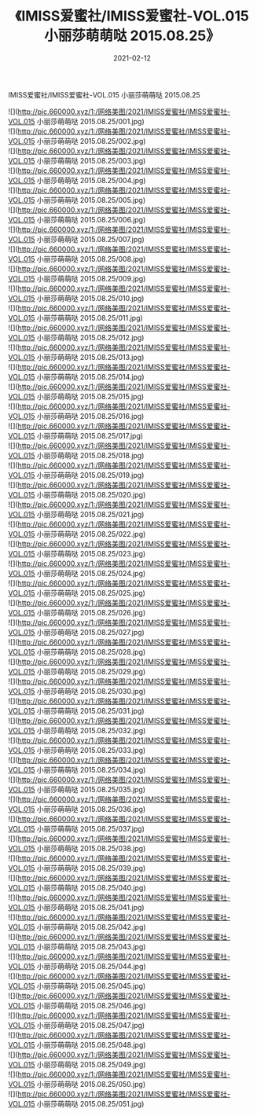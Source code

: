 ﻿---
layout: post
title:  《IMISS爱蜜社/IMISS爱蜜社-VOL.015 小丽莎萌萌哒 2015.08.25》
date:   2021-02-12
img: http://pic.660000.xyz/1:/网络美图/2021/IMISS爱蜜社/IMISS爱蜜社-VOL.015 小丽莎萌萌哒 2015.08.25/000.jpg
categories: [美女, 清纯, 唯美]
---

IMISS爱蜜社/IMISS爱蜜社-VOL.015 小丽莎萌萌哒 2015.08.25

 ![](http://pic.660000.xyz/1:/网络美图/2021/IMISS爱蜜社/IMISS爱蜜社-VOL.015 小丽莎萌萌哒 2015.08.25/001.jpg) <br>![](http://pic.660000.xyz/1:/网络美图/2021/IMISS爱蜜社/IMISS爱蜜社-VOL.015 小丽莎萌萌哒 2015.08.25/002.jpg) <br>![](http://pic.660000.xyz/1:/网络美图/2021/IMISS爱蜜社/IMISS爱蜜社-VOL.015 小丽莎萌萌哒 2015.08.25/003.jpg) <br>![](http://pic.660000.xyz/1:/网络美图/2021/IMISS爱蜜社/IMISS爱蜜社-VOL.015 小丽莎萌萌哒 2015.08.25/004.jpg) <br>![](http://pic.660000.xyz/1:/网络美图/2021/IMISS爱蜜社/IMISS爱蜜社-VOL.015 小丽莎萌萌哒 2015.08.25/005.jpg) <br>![](http://pic.660000.xyz/1:/网络美图/2021/IMISS爱蜜社/IMISS爱蜜社-VOL.015 小丽莎萌萌哒 2015.08.25/006.jpg) <br>![](http://pic.660000.xyz/1:/网络美图/2021/IMISS爱蜜社/IMISS爱蜜社-VOL.015 小丽莎萌萌哒 2015.08.25/007.jpg) <br>![](http://pic.660000.xyz/1:/网络美图/2021/IMISS爱蜜社/IMISS爱蜜社-VOL.015 小丽莎萌萌哒 2015.08.25/008.jpg) <br>![](http://pic.660000.xyz/1:/网络美图/2021/IMISS爱蜜社/IMISS爱蜜社-VOL.015 小丽莎萌萌哒 2015.08.25/009.jpg) <br>![](http://pic.660000.xyz/1:/网络美图/2021/IMISS爱蜜社/IMISS爱蜜社-VOL.015 小丽莎萌萌哒 2015.08.25/010.jpg) <br>![](http://pic.660000.xyz/1:/网络美图/2021/IMISS爱蜜社/IMISS爱蜜社-VOL.015 小丽莎萌萌哒 2015.08.25/011.jpg) <br>![](http://pic.660000.xyz/1:/网络美图/2021/IMISS爱蜜社/IMISS爱蜜社-VOL.015 小丽莎萌萌哒 2015.08.25/012.jpg) <br>![](http://pic.660000.xyz/1:/网络美图/2021/IMISS爱蜜社/IMISS爱蜜社-VOL.015 小丽莎萌萌哒 2015.08.25/013.jpg) <br>![](http://pic.660000.xyz/1:/网络美图/2021/IMISS爱蜜社/IMISS爱蜜社-VOL.015 小丽莎萌萌哒 2015.08.25/014.jpg) <br>![](http://pic.660000.xyz/1:/网络美图/2021/IMISS爱蜜社/IMISS爱蜜社-VOL.015 小丽莎萌萌哒 2015.08.25/015.jpg) <br>![](http://pic.660000.xyz/1:/网络美图/2021/IMISS爱蜜社/IMISS爱蜜社-VOL.015 小丽莎萌萌哒 2015.08.25/016.jpg) <br>![](http://pic.660000.xyz/1:/网络美图/2021/IMISS爱蜜社/IMISS爱蜜社-VOL.015 小丽莎萌萌哒 2015.08.25/017.jpg) <br>![](http://pic.660000.xyz/1:/网络美图/2021/IMISS爱蜜社/IMISS爱蜜社-VOL.015 小丽莎萌萌哒 2015.08.25/018.jpg) <br>![](http://pic.660000.xyz/1:/网络美图/2021/IMISS爱蜜社/IMISS爱蜜社-VOL.015 小丽莎萌萌哒 2015.08.25/019.jpg) <br>![](http://pic.660000.xyz/1:/网络美图/2021/IMISS爱蜜社/IMISS爱蜜社-VOL.015 小丽莎萌萌哒 2015.08.25/020.jpg) <br>![](http://pic.660000.xyz/1:/网络美图/2021/IMISS爱蜜社/IMISS爱蜜社-VOL.015 小丽莎萌萌哒 2015.08.25/021.jpg) <br>![](http://pic.660000.xyz/1:/网络美图/2021/IMISS爱蜜社/IMISS爱蜜社-VOL.015 小丽莎萌萌哒 2015.08.25/022.jpg) <br>![](http://pic.660000.xyz/1:/网络美图/2021/IMISS爱蜜社/IMISS爱蜜社-VOL.015 小丽莎萌萌哒 2015.08.25/023.jpg) <br>![](http://pic.660000.xyz/1:/网络美图/2021/IMISS爱蜜社/IMISS爱蜜社-VOL.015 小丽莎萌萌哒 2015.08.25/024.jpg) <br>![](http://pic.660000.xyz/1:/网络美图/2021/IMISS爱蜜社/IMISS爱蜜社-VOL.015 小丽莎萌萌哒 2015.08.25/025.jpg) <br>![](http://pic.660000.xyz/1:/网络美图/2021/IMISS爱蜜社/IMISS爱蜜社-VOL.015 小丽莎萌萌哒 2015.08.25/026.jpg) <br>![](http://pic.660000.xyz/1:/网络美图/2021/IMISS爱蜜社/IMISS爱蜜社-VOL.015 小丽莎萌萌哒 2015.08.25/027.jpg) <br>![](http://pic.660000.xyz/1:/网络美图/2021/IMISS爱蜜社/IMISS爱蜜社-VOL.015 小丽莎萌萌哒 2015.08.25/028.jpg) <br>![](http://pic.660000.xyz/1:/网络美图/2021/IMISS爱蜜社/IMISS爱蜜社-VOL.015 小丽莎萌萌哒 2015.08.25/029.jpg) <br>![](http://pic.660000.xyz/1:/网络美图/2021/IMISS爱蜜社/IMISS爱蜜社-VOL.015 小丽莎萌萌哒 2015.08.25/030.jpg) <br>![](http://pic.660000.xyz/1:/网络美图/2021/IMISS爱蜜社/IMISS爱蜜社-VOL.015 小丽莎萌萌哒 2015.08.25/031.jpg) <br>![](http://pic.660000.xyz/1:/网络美图/2021/IMISS爱蜜社/IMISS爱蜜社-VOL.015 小丽莎萌萌哒 2015.08.25/032.jpg) <br>![](http://pic.660000.xyz/1:/网络美图/2021/IMISS爱蜜社/IMISS爱蜜社-VOL.015 小丽莎萌萌哒 2015.08.25/033.jpg) <br>![](http://pic.660000.xyz/1:/网络美图/2021/IMISS爱蜜社/IMISS爱蜜社-VOL.015 小丽莎萌萌哒 2015.08.25/034.jpg) <br>![](http://pic.660000.xyz/1:/网络美图/2021/IMISS爱蜜社/IMISS爱蜜社-VOL.015 小丽莎萌萌哒 2015.08.25/035.jpg) <br>![](http://pic.660000.xyz/1:/网络美图/2021/IMISS爱蜜社/IMISS爱蜜社-VOL.015 小丽莎萌萌哒 2015.08.25/036.jpg) <br>![](http://pic.660000.xyz/1:/网络美图/2021/IMISS爱蜜社/IMISS爱蜜社-VOL.015 小丽莎萌萌哒 2015.08.25/037.jpg) <br>![](http://pic.660000.xyz/1:/网络美图/2021/IMISS爱蜜社/IMISS爱蜜社-VOL.015 小丽莎萌萌哒 2015.08.25/038.jpg) <br>![](http://pic.660000.xyz/1:/网络美图/2021/IMISS爱蜜社/IMISS爱蜜社-VOL.015 小丽莎萌萌哒 2015.08.25/039.jpg) <br>![](http://pic.660000.xyz/1:/网络美图/2021/IMISS爱蜜社/IMISS爱蜜社-VOL.015 小丽莎萌萌哒 2015.08.25/040.jpg) <br>![](http://pic.660000.xyz/1:/网络美图/2021/IMISS爱蜜社/IMISS爱蜜社-VOL.015 小丽莎萌萌哒 2015.08.25/041.jpg) <br>![](http://pic.660000.xyz/1:/网络美图/2021/IMISS爱蜜社/IMISS爱蜜社-VOL.015 小丽莎萌萌哒 2015.08.25/042.jpg) <br>![](http://pic.660000.xyz/1:/网络美图/2021/IMISS爱蜜社/IMISS爱蜜社-VOL.015 小丽莎萌萌哒 2015.08.25/043.jpg) <br>![](http://pic.660000.xyz/1:/网络美图/2021/IMISS爱蜜社/IMISS爱蜜社-VOL.015 小丽莎萌萌哒 2015.08.25/044.jpg) <br>![](http://pic.660000.xyz/1:/网络美图/2021/IMISS爱蜜社/IMISS爱蜜社-VOL.015 小丽莎萌萌哒 2015.08.25/045.jpg) <br>![](http://pic.660000.xyz/1:/网络美图/2021/IMISS爱蜜社/IMISS爱蜜社-VOL.015 小丽莎萌萌哒 2015.08.25/046.jpg) <br>![](http://pic.660000.xyz/1:/网络美图/2021/IMISS爱蜜社/IMISS爱蜜社-VOL.015 小丽莎萌萌哒 2015.08.25/047.jpg) <br>![](http://pic.660000.xyz/1:/网络美图/2021/IMISS爱蜜社/IMISS爱蜜社-VOL.015 小丽莎萌萌哒 2015.08.25/048.jpg) <br>![](http://pic.660000.xyz/1:/网络美图/2021/IMISS爱蜜社/IMISS爱蜜社-VOL.015 小丽莎萌萌哒 2015.08.25/049.jpg) <br>![](http://pic.660000.xyz/1:/网络美图/2021/IMISS爱蜜社/IMISS爱蜜社-VOL.015 小丽莎萌萌哒 2015.08.25/050.jpg) <br>![](http://pic.660000.xyz/1:/网络美图/2021/IMISS爱蜜社/IMISS爱蜜社-VOL.015 小丽莎萌萌哒 2015.08.25/051.jpg) <br>